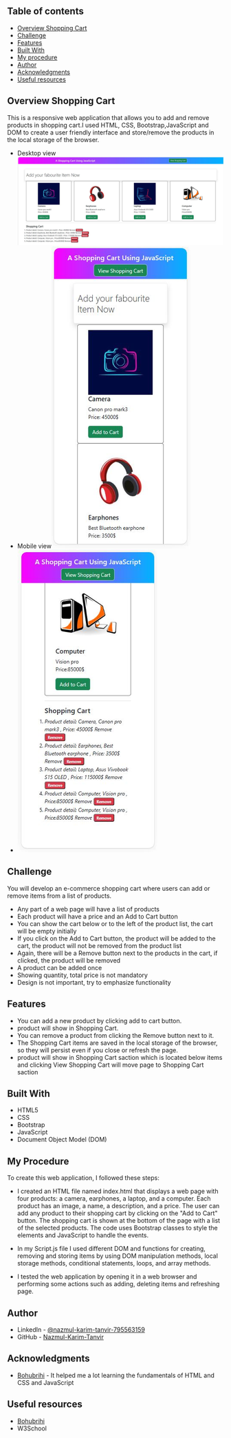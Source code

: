 ## Table of contents

- [Overview Shopping Cart](#overview-shopping-cart)
- [Challenge](#challenge)
- [Features](#features)
- [Built With](#built-with)
- [My procedure](#my-procedure)
- [Author](#author)
- [Acknowledgments](#acknowledgments)
- [Useful resources](#useful-resources)

## Overview Shopping Cart
This is a responsive web application that allows you to add and remove products in shopping cart.I used HTML, CSS, Bootstrap,JavaScript and DOM to create a user friendly interface and store/remove the products in the local storage of the browser.

- Desktop view![](image/desktop-view.jpg) 
- Mobile view![](image/mobile-view-1.JPG)
- ![](image/mobile-view-2.JPG)

## Challenge
You will develop an e-commerce shopping cart where users can add or remove items from a list of products.
- Any part of a web page will have a list of products
- Each product will have a price and an Add to Cart button
- You can show the cart below or to the left of the product list, the cart will be empty initially
- If you click on the Add to Cart button, the product will be added to the cart, the product will not be removed from the product list
- Again, there will be a Remove button next to the products in the cart, if clicked, the product will be removed
- A product can be added once
- Showing quantity, total price is not mandatory
- Design is not important, try to emphasize functionality

## Features
- You can add a new product by clicking add to cart button.
- product will show in Shopping Cart.  
- You can remove a product from  clicking the Remove button next to it.
- The Shopping Cart items are saved in the local storage of the browser, so they will persist even if you close or refresh the page.
- product will show in Shopping Cart saction which is located below items and clicking View Shopping Cart will move page to Shopping Cart saction  

## Built With

- HTML5 
- CSS
- Bootstrap
- JavaScript
- Document Object Model (DOM)

## My Procedure
To create this web application, I followed these steps:

- I created an HTML file named index.html that displays a web page with four products: a camera, earphones, a laptop, and a computer. Each product has an image, a name, a description, and a price. The user can add any product to their shopping cart by clicking on the "Add to Cart" button. The shopping cart is shown at the bottom of the page with a list of the selected products. The code uses Bootstrap classes to style the elements and JavaScript to handle the events.

- In my Script.js file I used different DOM and functions for creating, removing and storing items by using DOM manipulation methods, local storage methods, conditional statements, loops, and array methods.

- I tested the web application by opening it in a web browser and performing some actions such as adding, deleting items and refreshing page.

## Author

- LinkedIn - [@nazmul-karim-tanvir-795563159](https://www.linkedin.com/feed/)
- GitHub - [Nazmul-Karim-Tanvir ](https://github.com/Nazmul-Karim-Tanvir)


## Acknowledgments

- [Bohubrihi](https://bohubrihi.com/) - It helped me a lot learning the fundamentals of HTML and CSS and JavaScript


## Useful resources
- [Bohubrihi](https://bohubrihi.com/) 
- W3School